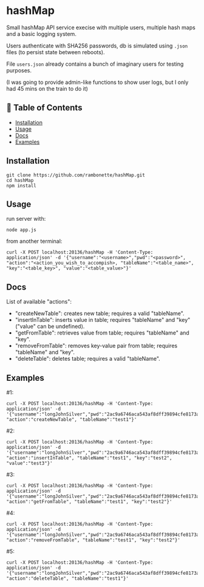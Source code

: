 # hashMap
Small hashMap API service execise with multiple users, multiple hash maps and a basic logging system.

Users authenticate with SHA256 passwords, db is simulated using ```.json``` files (to persist state between reboots).

File ```users.json``` already contains a bunch of imaginary users for testing purposes.

(I was going to provide admin-like functions to show user logs, but I only had 45 mins on the train to do it)

## 📒 Table of Contents

- [Installation](#installation)
- [Usage](#usage)
- [Docs](#docs)
- [Examples](#examples)

## Installation

```shell
git clone https://github.com/rambonette/hashMap.git
cd hashMap
npm install
```

## Usage

run server with:
```shell
node app.js
```
from another terminal:
```shell
curl -X POST localhost:20136/hashMap -H 'Content-Type: application/json' -d '{"username":"<username>","pwd":"<password>", "action":"<action_you_wish_to_accompish>, "tableName":"<table_name>", "key":"<table_key>", "value":"<table_value>"}'
```

## Docs

List of available "actions":

- "createNewTable": creates new table; requires a valid "tableName".
- "insertInTable": inserts value in table; requires "tableName" and "key" ("value" can be undefined).
- "getFromTable": retrieves value from table; requires "tableName" and "key".
- "removeFromTable": removes key-value pair from table; requires "tableName" and "key".
- "deleteTable": deletes table; requires a valid "tableName".

## Examples

#1:
```shell
curl -X POST localhost:20136/hashMap -H 'Content-Type: application/json' -d '{"username":"longJohnSilver","pwd":"2ac9a6746aca543af8dff39894cfe8173afba21eb01c6fae33d52947222855ef", "action":"createNewTable", "tableName":"test1"}'
```
#2:
```shell
curl -X POST localhost:20136/hashMap -H 'Content-Type: application/json' -d '{"username":"longJohnSilver","pwd":"2ac9a6746aca543af8dff39894cfe8173afba21eb01c6fae33d52947222855ef", "action":"insertInTable", "tableName":"test1", "key":"test2", "value":"test3"}'
```
#3:
```shell
curl -X POST localhost:20136/hashMap -H 'Content-Type: application/json' -d '{"username":"longJohnSilver","pwd":"2ac9a6746aca543af8dff39894cfe8173afba21eb01c6fae33d52947222855ef", "action":"getFromTable", "tableName":"test1", "key":"test2"}'
```
#4:
```shell
curl -X POST localhost:20136/hashMap -H 'Content-Type: application/json' -d '{"username":"longJohnSilver","pwd":"2ac9a6746aca543af8dff39894cfe8173afba21eb01c6fae33d52947222855ef", "action":"removeFromTable", "tableName":"test1", "key":"test2"}'
```
#5:
```shell
curl -X POST localhost:20136/hashMap -H 'Content-Type: application/json' -d '{"username":"longJohnSilver","pwd":"2ac9a6746aca543af8dff39894cfe8173afba21eb01c6fae33d52947222855ef", "action":"deleteTable", "tableName":"test1"}'
```












